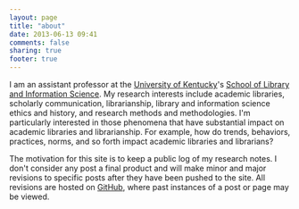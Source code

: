 ```yaml
---
layout: page
title: "about"
date: 2013-06-13 09:41
comments: false
sharing: true
footer: true
---
```


I am an assistant professor at the [University of
Kentucky](http://www.uky.edu)'s [School of Library and Information
Science](http://ci.uky.edu/lis/). My research interests include
academic libraries, scholarly communication, librarianship,
library and information science ethics and history, and research
methods and methodologies. I'm particularly interested in those
phenomena that have substantial impact on academic libraries and
librarianship. For example, how do trends, behaviors, practices,
norms, and so forth impact academic libraries and librarians?

The motivation for this site is to keep a public log of my
research notes. I don't consider any post a final product and will
make minor and major revisions to specific posts after they have
been pushed to the site. All revisions are hosted on [GitHub][1],
where past instances of a post or page may be viewed.

[1]: http://github.com/seancsb/research-notebook
